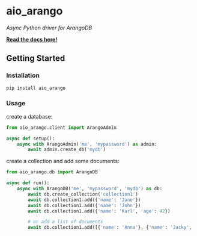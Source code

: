 # aio_arango
*Async Python driver for ArangoDB*

**[Read the docs here!](https://tjtimer.github.io/aio_arango/)**

## Getting Started

### Installation

```bash
pip install aio_arango
```  

### Usage

create a database:

```python
from aio_arango.client import ArangoAdmin

async def setup():
    async with ArangoAdmin('me', 'mypassword') as admin:
        await admin.create_db('mydb')
```

create a collection and add some documents:

```python
from aio_arango.db import ArangoDB

async def run():
    async with ArangoDB('me', 'mypassword', 'mydb') as db:
        await db.create_collection('collection1')
        await db.collection1.add({'name': 'Jane'})
        await db.collection1.add({'name': 'John'})
        await db.collection1.add({'name': 'Karl', 'age': 42})

        # or add a list of documents
        await db.collection1.add([{'name': 'Anna'}, {'name': 'Jacky', 'email': 'jacky@swag.com'}])
```
